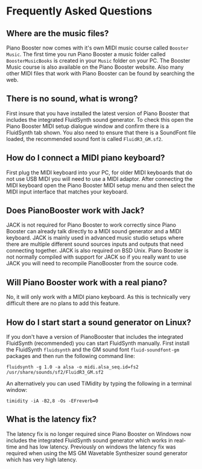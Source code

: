 # Frequently Asked Questions

## Where are the music files?
Piano Booster now comes with it's own MIDI music course called `Booster Music`. The first time you run Piano Booster a music folder called `BoosterMusicBooks` is created in your `Music` folder on your PC.  The Booster Music course is also available on the Piano Booster website. Also many other MIDI files that work with Piano Booster can be found by searching the web.

## There is no sound, what is wrong?
First insure that you have installed the latest version of Piano Booster that includes the integrated FluidSynth sound generator. To check this open the Piano Booster MIDI setup dialogue window and confirm there is a FluidSynth tab shown. You also need to ensure that there is a SoundFont file loaded, the recommended sound font is called `FluidR3_GM.sf2`.

## How do I connect a MIDI piano keyboard?
First plug the MIDI keyboard into your PC, for older MIDI keyboards that do not use USB MIDI you will need to use a MIDI adaptor.
After connecting the MIDI keyboard open the Piano Booster MIDI setup menu and
then select the MIDI input interface that matches your keyboard.

## Does PianoBooster work with Jack?
JACK is not required for Piano Booster to work correctly since Piano Booster can already talk directly to a MIDI sound generator and a MIDI keyboard. JACK is mainly used in advanced music studio setups where there are multiple different sound sources inputs and outputs that need connecting together. JACK is also required on BSD Unix. Piano Booster is not normally compiled with support for JACK so if you really want to use JACK you will need to recompile PianoBooster from the source code.

## Will Piano Booster work with a real piano?
No, it will only work with a MIDI piano keyboard. As this is technically very difficult there are no plans to add this feature.


## How do I start start a sound generator on Linux?
If you don't have a version of PianoBooster that includes the integrated FluidSynth (recommended) you can start FluidSynth manually. First install the FluidSynth `fluidsynth` and the GM sound font `fluid-soundfont-gm` packages and then run the following command line:

```
fluidsynth -g 1.0 -a alsa -o midi.alsa_seq.id=fs2 /usr/share/sounds/sf2/FluidR3_GM.sf2

```
An alternatively you can used TiMidity by typing the following in a terminal window:

```
timidity -iA -B2,8 -Os -EFreverb=0
```

## What is the latency fix?
The latency fix is no longer required since Piano Booster on Windows now includes the integrated FluidSynth sound generator which works in real-time and has low latency.
Previously on windows the latency fix was required when using the MS GM Wavetable Synthesizer sound generator which has very high latency.
